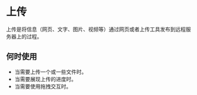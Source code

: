 # 上传
上传是将信息（网页、文字、图片、视频等）通过网页或者上传工具发布到远程服务器上的过程。
## 何时使用
- 当需要上传一个或一些文件时。
- 当需要展现上传的进度时。
- 当需要使用拖拽交互时。
